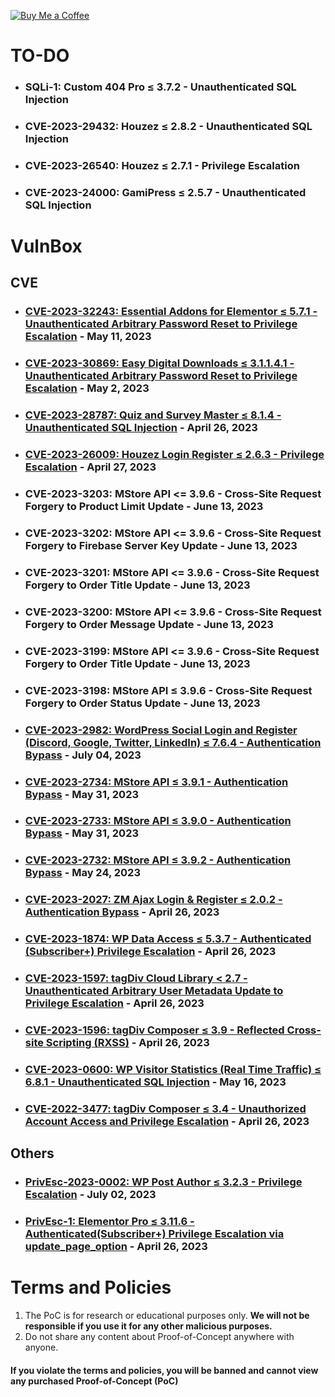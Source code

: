 [![Buy Me a Coffee](https://www.buymeacoffee.com/assets/img/custom_images/orange_img.png)](https://www.buymeacoffee.com/truocphan)

# TO-DO
- ### SQLi-1: Custom 404 Pro ≤ 3.7.2 - Unauthenticated SQL Injection
- ### CVE-2023-29432: Houzez ≤ 2.8.2 - Unauthenticated SQL Injection
- ### CVE-2023-26540: Houzez ≤ 2.7.1 - Privilege Escalation
- ### CVE-2023-24000: GamiPress ≤ 2.5.7 - Unauthenticated SQL Injection

# VulnBox
## CVE
- ### [CVE-2023-32243: Essential Addons for Elementor ≤ 5.7.1 - Unauthenticated Arbitrary Password Reset to Privilege Escalation](https://github.com/truocphan/VulnBox/tree/main/Boxes/CVE-2023-32243) - May 11, 2023
- ### [CVE-2023-30869: Easy Digital Downloads ≤ 3.1.1.4.1 - Unauthenticated Arbitrary Password Reset to Privilege Escalation](https://github.com/truocphan/VulnBox/tree/main/Boxes/CVE-2023-30869) - May 2, 2023
- ### [CVE-2023-28787: Quiz and Survey Master ≤ 8.1.4 - Unauthenticated SQL Injection](https://github.com/truocphan/VulnBox/tree/main/Boxes/CVE-2023-28787) - April 26, 2023
- ### [CVE-2023-26009: Houzez Login Register ≤ 2.6.3 - Privilege Escalation](https://github.com/truocphan/VulnBox/tree/main/Boxes/CVE-2023-26009) - April 27, 2023
- ### CVE-2023-3203: MStore API <= 3.9.6 - Cross-Site Request Forgery to Product Limit Update - June 13, 2023
- ### CVE-2023-3202: MStore API <= 3.9.6 - Cross-Site Request Forgery to Firebase Server Key Update - June 13, 2023
- ### CVE-2023-3201: MStore API <= 3.9.6 - Cross-Site Request Forgery to Order Title Update - June 13, 2023
- ### CVE-2023-3200: MStore API <= 3.9.6 - Cross-Site Request Forgery to Order Message Update - June 13, 2023
- ### CVE-2023-3199: MStore API <= 3.9.6 - Cross-Site Request Forgery to Order Title Update - June 13, 2023
- ### CVE-2023-3198: MStore API ≤ 3.9.6 - Cross-Site Request Forgery to Order Status Update - June 13, 2023
- ### [CVE-2023-2982: WordPress Social Login and Register (Discord, Google, Twitter, LinkedIn) ≤ 7.6.4 - Authentication Bypass](https://github.com/truocphan/VulnBox/tree/main/Boxes/CVE-2023-2982) - July 04, 2023
- ### [CVE-2023-2734: MStore API ≤ 3.9.1 - Authentication Bypass](https://github.com/truocphan/VulnBox/tree/main/Boxes/CVE-2023-2734) - May 31, 2023
- ### [CVE-2023-2733: MStore API ≤ 3.9.0 - Authentication Bypass](https://github.com/truocphan/VulnBox/tree/main/Boxes/CVE-2023-2733) - May 31, 2023
- ### [CVE-2023-2732: MStore API ≤ 3.9.2 - Authentication Bypass](https://github.com/truocphan/VulnBox/tree/main/Boxes/CVE-2023-2732) - May 24, 2023
- ### [CVE-2023-2027: ZM Ajax Login & Register ≤ 2.0.2 - Authentication Bypass](https://github.com/truocphan/VulnBox/tree/main/Boxes/CVE-2023-2027) - April 26, 2023
- ### [CVE-2023-1874: WP Data Access ≤ 5.3.7 - Authenticated (Subscriber+) Privilege Escalation](https://github.com/truocphan/VulnBox/tree/main/Boxes/CVE-2023-1874) - April 26, 2023
- ### [CVE-2023-1597: tagDiv Cloud Library < 2.7 - Unauthenticated Arbitrary User Metadata Update to Privilege Escalation](https://github.com/truocphan/VulnBox/tree/main/Boxes/CVE-2023-1597) - April 26, 2023
- ### [CVE-2023-1596: tagDiv Composer ≤ 3.9 - Reflected Cross-site Scripting (RXSS)](https://github.com/truocphan/VulnBox/tree/main/Boxes/CVE-2023-1596) - April 26, 2023
- ### [CVE-2023-0600: WP Visitor Statistics (Real Time Traffic) ≤ 6.8.1 - Unauthenticated SQL Injection](https://github.com/truocphan/VulnBox/tree/main/Boxes/CVE-2023-0600) - May 16, 2023
- ### [CVE-2022-3477: tagDiv Composer ≤ 3.4 - Unauthorized Account Access and Privilege Escalation](https://github.com/truocphan/VulnBox/tree/main/Boxes/CVE-2022-3477) - April 26, 2023

## Others
- ### [PrivEsc-2023-0002: WP Post Author ≤ 3.2.3 - Privilege Escalation](https://github.com/truocphan/VulnBox/tree/main/Boxes/PrivEsc-2023-0002) - July 02, 2023
- ### [PrivEsc-1: Elementor Pro ≤ 3.11.6 - Authenticated(Subscriber+) Privilege Escalation via update_page_option](https://github.com/truocphan/VulnBox/tree/main/Boxes/PrivEsc-1) - April 26, 2023

#
# Terms and Policies
1. The PoC is for research or educational purposes only. **We will not be responsible if you use it for any other malicious purposes.**
2. Do not share any content about Proof-of-Concept anywhere with anyone.

#### If you violate the terms and policies, you will be banned and cannot view any purchased Proof-of-Concept (PoC)
